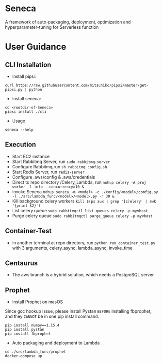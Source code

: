 # Seneca
A framework of auto-packaging, deployment, optimization and hyperparameter-tuning for Serverless function

# User Guidance

## CLI Installation

* Install pipsi:
```
curl https://raw.githubusercontent.com/mitsuhiko/pipsi/master/get-pipsi.py | python
```
* Install seneca:
```
cd <rootdir-of-Seneca>
pipsi install ./cli
```
* Usage
```
seneca --help
```

## Execution
- Start EC2 instance
- Start Rabbitmq Server, run ``` sudo rabbitmq-server ```
- Configure Rabbitmq,run ``` sh rabbitmq_config.sh ```
- Start Redis Server, run ``` redis-server ```
- Configure .aws/config & .aws/credentials
- Direct to repo directory /Celery_Lambda, run ```nohup celery -A proj worker -l info --concurrency=10 & ```
- Invoke Seneca ``` nohup seneca -m <model> -c ./config/<model>/config.py -l ./src/lambda_func/<model>/<model>.py -r 30 & ```
- Kill background celery workers ``` kill $(ps aux | grep '[c]elery' | awk '{print $2}') ```
- List celery queue ``` sudo rabbitmqctl list_queues celery -p myvhost ```
- Purge celery queue ``` sudo rabbitmqctl purge_queue celery -p myvhost ```


## Container-Test
- In another terminal at repo directory, run ``` python run_container_test.py ``` with 3 arguments, celery_async, lambda_async, invoke_time

## Centaurus 
- The aws branch is a hybrid solution, which needs a PostgreSQL server


## Prophet

* Install Prophet on masOS

Since gcc hookup issue, please install Pystan ```BEFORE``` installing fbprophet, and they ```CANNOT``` be in one pip install command.

```
pip install numpy==1.15.4
pip install pystan
pip install fbprophet
```
* Auto packaging and deployment to Lambda
```
cd ./src/lambda_func/prophet
docker-compose up
```